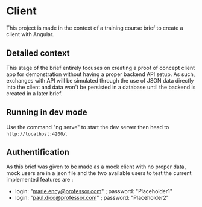 # Client

This project is made in the context of a training course brief to create a client with Angular.

## Detailed context

This stage of the brief entirely focuses on creating a proof of concept client app for demonstration without having a proper backend API setup.
As such, exchanges with API will be simulated through the use of JSON data directly into the client and data won't be persisted in a database until the backend is created in a later brief.

## Running in dev mode

Use the command "ng serve" to start the dev server then head to `http://localhost:4200/`.

## Authentification

As this brief was given to be made as a mock client with no proper data, mock users are in a json file and the two available users to test the current implemented features are :
* login: "marie.ency@professor.com" ; password: "Placeholder1"
* login: "paul.dico@professor.com" ; password: "Placeholder2"

